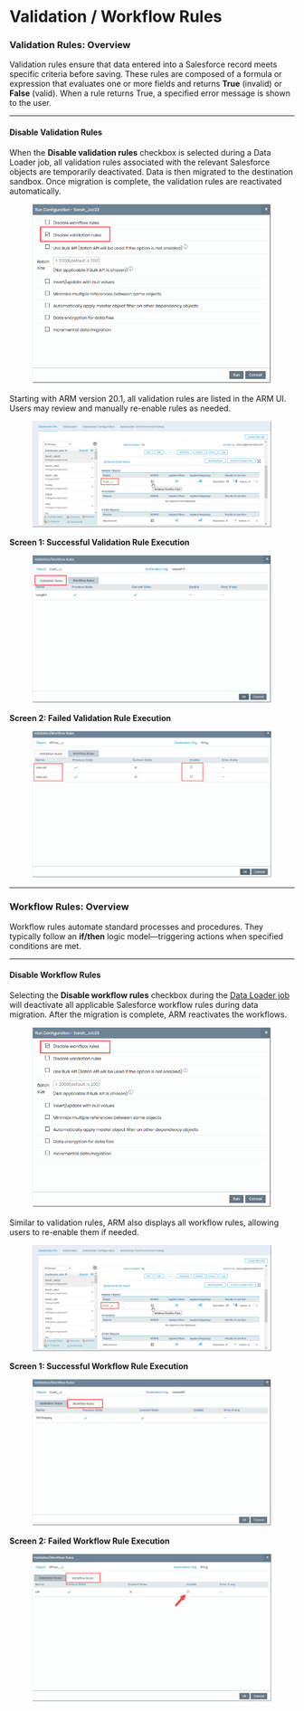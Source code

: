 # Validation / Workflow Rules

### Validation Rules: Overview <a href="#validation-rules-overview" id="validation-rules-overview"></a>

Validation rules ensure that data entered into a Salesforce record meets specific criteria before saving. These rules are composed of a formula or expression that evaluates one or more fields and returns **True** (invalid) or **False** (valid). When a rule returns True, a specified error message is shown to the user.

---

#### Disable Validation Rules <a href="#disable-validation-rules" id="disable-validation-rules"></a>

When the **Disable validation rules** checkbox is selected during a Data Loader job, all validation rules associated with the relevant Salesforce objects are temporarily deactivated. Data is then migrated to the destination sandbox. Once migration is complete, the validation rules are reactivated automatically.

<figure><img src="../../../../.gitbook/assets/image (1131).png" alt="Checkbox UI to disable validation rules in Data Loader"></figure>

Starting with ARM version 20.1, all validation rules are listed in the ARM UI. Users may review and manually re-enable rules as needed.

<figure><img src="../../../../.gitbook/assets/image (1132).png" alt="List of validation rules in ARM interface"></figure>

**Screen 1: Successful Validation Rule Execution**

<figure><img src="../../../../.gitbook/assets/image (1133).png" alt="Validation rules that executed successfully"></figure>

**Screen 2: Failed Validation Rule Execution**

<figure><img src="../../../../.gitbook/assets/image (1134).png" alt="Validation rules that failed execution"></figure>

---

### Workflow Rules: Overview <a href="#workflow-rules-overview" id="workflow-rules-overview"></a>

Workflow rules automate standard processes and procedures. They typically follow an **if/then** logic model—triggering actions when specified conditions are met.

---

#### Disable Workflow Rules <a href="#disable-workflow-rules" id="disable-workflow-rules"></a>

Selecting the **Disable workflow rules** checkbox during the [Data Loader job](https://www.autorabit.com/wp-content/uploads/2020/12/Salesforce-Data-Loader-1.pdf) will deactivate all applicable Salesforce workflow rules during data migration. After the migration is complete, ARM reactivates the workflows.

<figure><img src="../../../../.gitbook/assets/image (1135).png" alt="UI showing workflow rules disable checkbox"></figure>

Similar to validation rules, ARM also displays all workflow rules, allowing users to re-enable them if needed.

<figure><img src="../../../../.gitbook/assets/image (1136).png" alt="List of workflow rules in ARM UI"></figure>

**Screen 1: Successful Workflow Rule Execution**

<figure><img src="../../../../.gitbook/assets/image (1137).png" alt="Successfully executed workflow rules"></figure>

**Screen 2: Failed Workflow Rule Execution**

<figure><img src="../../../../.gitbook/assets/image (1138).png" alt="Workflow rules that failed execution"></figure>
